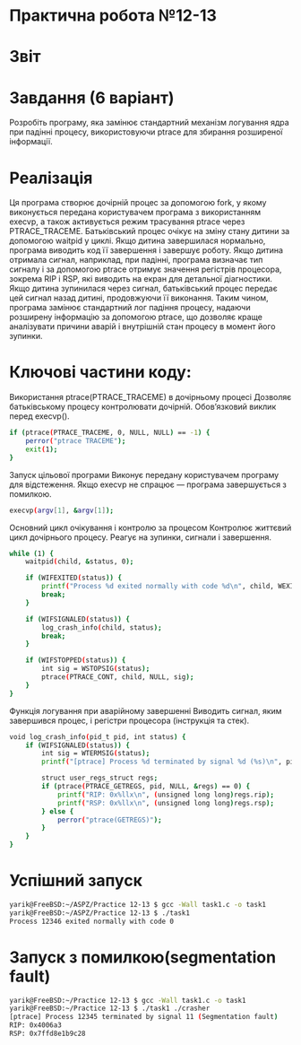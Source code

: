 # Практична робота №12-13 
# Звіт
# Завдання (6 варіант)
Розробіть програму, яка замінює стандартний механізм логування ядра при падінні процесу, використовуючи ptrace для збирання розширеної інформації.
# Реалізація
Ця програма створює дочірній процес за допомогою fork, у якому виконується передана користувачем програма з використанням execvp, а також активується режим трасування ptrace через PTRACE_TRACEME. Батьківський процес очікує на зміну стану дитини за допомогою waitpid у циклі. Якщо дитина завершилася нормально, програма виводить код її завершення і завершує роботу. Якщо дитина отримала сигнал, наприклад, при падінні, програма визначає тип сигналу і за допомогою ptrace отримує значення регістрів процесора, зокрема RIP і RSP, які виводить на екран для детальної діагностики. Якщо дитина зупинилася через сигнал, батьківський процес передає цей сигнал назад дитині, продовжуючи її виконання. Таким чином, програма замінює стандартний лог падіння процесу, надаючи розширену інформацію за допомогою ptrace, що дозволяє краще аналізувати причини аварій і внутрішній стан процесу в момент його зупинки.
# Ключові частини коду:
Використання ptrace(PTRACE_TRACEME) в дочірньому процесі
Дозволяє батьківському процесу контролювати дочірній. Обов’язковий виклик перед execvp().
```bash
if (ptrace(PTRACE_TRACEME, 0, NULL, NULL) == -1) {
    perror("ptrace TRACEME");
    exit(1);
}
```

Запуск цільової програми
Виконує передану користувачем програму для відстеження. Якщо execvp не спрацює — програма завершується з помилкою.
```bash
execvp(argv[1], &argv[1]);
```

Основний цикл очікування і контролю за процесом
Контролює життєвий цикл дочірнього процесу. Реагує на зупинки, сигнали і завершення.
```bash
while (1) {
    waitpid(child, &status, 0);

    if (WIFEXITED(status)) {
        printf("Process %d exited normally with code %d\n", child, WEXITSTATUS(status));
        break;
    }

    if (WIFSIGNALED(status)) {
        log_crash_info(child, status);
        break;
    }

    if (WIFSTOPPED(status)) {
        int sig = WSTOPSIG(status);
        ptrace(PTRACE_CONT, child, NULL, sig);
    }
}
```


Функція логування при аварійному завершенні
Виводить сигнал, яким завершився процес, і регістри процесора (інструкція та стек).
```bash
void log_crash_info(pid_t pid, int status) {
    if (WIFSIGNALED(status)) {
        int sig = WTERMSIG(status);
        printf("[ptrace] Process %d terminated by signal %d (%s)\n", pid, sig, strsignal(sig));

        struct user_regs_struct regs;
        if (ptrace(PTRACE_GETREGS, pid, NULL, &regs) == 0) {
            printf("RIP: 0x%llx\n", (unsigned long long)regs.rip);
            printf("RSP: 0x%llx\n", (unsigned long long)regs.rsp);
        } else {
            perror("ptrace(GETREGS)");
        }
    }
}
```

# Успішний запуск
```bash
yarik@FreeBSD:~/ASPZ/Practice 12-13 $ gcc -Wall task1.c -o task1
yarik@FreeBSD:~/ASPZ/Practice 12-13 $ ./task1
Process 12346 exited normally with code 0
```

# Запуск з помилкою(segmentation fault) 
```bash
yarik@FreeBSD:~/Practice 12-13 $ gcc -Wall task1.c -o task1
yarik@FreeBSD:~/Practice 12-13 $ ./task1 ./crasher
[ptrace] Process 12345 terminated by signal 11 (Segmentation fault)
RIP: 0x4006a3
RSP: 0x7ffd8e1b9c28
```
